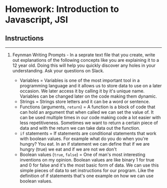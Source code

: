 # Homework: Introduction to Javascript, JSI

## Instructions
---
1. Feynman Writing Prompts - In a seprate text file that you create, write out explanations of the following concepts like you are explaining it to a 12 year old.  Doing this will help you quickly discover any holes in your understanding.  Ask your questions on Slack.
		
	* Variables = Variables is one of the most important tool in a programming language and it allows us to store data to use on a later occasion. We later access it by calling it by it's unique name. Variables can be changed later on the code making them dynamic. 
	* Strings = Strings store letters and it can be a word or sentence. 
	* Functions (arguments, `return`) = A function is a block of code that can hold an argument that when called we can set the value of. It can be used multiple times in our code making code a lot easier with less repetitiveness. Sometimes we want to return a certain piece of data and with the return we can take data out the function.
	* `if` statements = If statements are conditional statements that work with boolean values. For example what do you do when you're hungry? You eat. In an if statement we can define that if we are hungry (true) we eat and if we are not we don't
	* Boolean values (`true`, `false`) = One of man's most interesting inventions on my opinion. Boolean values are like binary 1 for true and 0 for false and it's the most basic form of data. We can use this simple pieces of data to set instructions for our program. Like the definition of if statements that's one example on how we can use boolean values.
